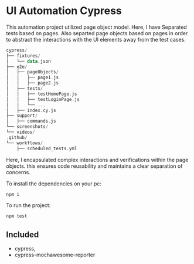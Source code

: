 # UI Automation Cypress

This automation project utilized page object model. Here, I have Separated tests based on pages. Also separted page objects based 
on pages in order to  abstract the interactions with the UI elements away from the test cases. 

``` kotlin
cypress/
├── fixtures/
│   └── data.json
├── e2e/
│   ├── pageObjects/
│   │   ├── page1.js
│   │   ├── page2.js
│   ├── tests/
│   │   ├── testHomePage.js
│   │   ├── testLoginPage.js
│   │   └── ...
│   ├── index.cy.js
├── support/
│   ├── commands.js
└── screenshots/
└── videos/
.github/
└── workflows/
    ├── scheduled_tests.yml
```

Here, I encapsulated complex interactions and verifications within the page objects. 
this ensures code reusability and maintains a clear separation of concerns.



To install the dependencies on your pc:

```node.js
npm i
```
To run the project:

```node.js
npm test
```

## Included
* cypress,
* cypress-mochawesome-reporter

